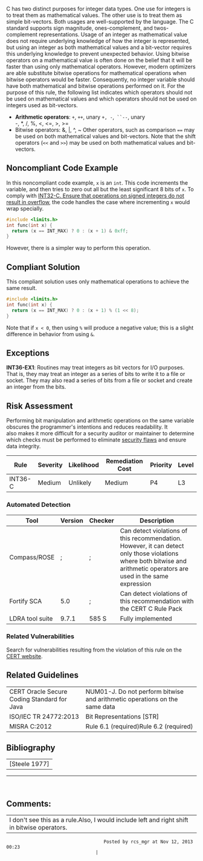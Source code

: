 C has two distinct purposes for integer data types. One use for integers is to treat them as mathematical values. The other use is to treat them as simple bit-vectors. Both usages are well-supported by the language.
The C standard supports sign magnitude, ones-complement, and twos-complement representations. Usage of an integer as mathematical value does not require underlying knowledge of how the integer is represented, but using an integer as both mathematical values and a bit-vector requires this underlying knowledge to prevent unexpected behavior.
Using bitwise operators on a mathematical value is often done on the belief that it will be faster than using only mathematical operators. However, modern optimizers are able substitute bitwise operations for mathematical operations when bitwise operators would be faster.
Consequently, no integer variable should have both mathematical and bitwise operations performed on it.
For the purpose of this rule, the following list indicates which operators should not be used on mathematical values and which operators should not be used on integers used as bit-vectors.
-   **Arithmetic operators**: `+`, `++`, unary `+, -`,` ``--`, unary -, \*, /, %, \<, \<=, \>, \>=
-   Bitwise operators: &, \|, ^, ~
Other operators, such as comparison `==` may be used on both mathematical values and bit-vectors. Note that the shift operators (`<<` and `>>`) may be used on both mathematical values and bit-vectors.
## Noncompliant Code Example
In this noncompliant code example, `x` is an `int`. This code increments the variable, and then tries to zero out all but the least significant 8 bits of `x`. To comply with [INT32-C. Ensure that operations on signed integers do not result in overflow](INT32-C_%20Ensure%20that%20operations%20on%20signed%20integers%20do%20not%20result%20in%20overflow), the code handles the case where incrementing `x` would wrap specially.
``` c
#include <limits.h>
int func(int x) {
  return (x == INT_MAX) ? 0 : (x + 1) & 0xff;
}
```
However, there is a simpler way to perform this operation.
## Compliant Solution
This compliant solution uses only mathematical operations to achieve the same result.
``` c
#include <limits.h>
int func(int x) {
  return (x == INT_MAX) ? 0 : (x + 1) % (1 << 8);
}
```
Note that if `x < 0`, then using `%` will produce a negative value; this is a slight difference in behavior from using `&`.
## Exceptions
**INT36-EX1**: Routines may treat integers as bit vectors for I/O purposes. That is, they may treat an integer as a series of bits to write it to a file or socket. They may also read a series of bits from a file or socket and create an integer from the bits.
## Risk Assessment
Performing bit manipulation and arithmetic operations on the same variable obscures the programmer's intentions and reduces readability. It also makes it more difficult for a security auditor or maintainer to determine which checks must be performed to eliminate [security flaws](BB.-Definitions_87152273.html#BB.Definitions-securityflaw) and ensure data integrity.

| Rule | Severity | Likelihood | Remediation Cost | Priority | Level |
| ----|----|----|----|----|----|
| INT36-C | Medium | Unlikely | Medium | P4 | L3 |

### Automated Detection

| Tool | Version | Checker | Description |
| ----|----|----|----|
| Compass/ROSE | ; | ; | Can detect violations of this recommendation. However, it can detect only those violations where both bitwise and arithmetic operators are used in the same expression |
| Fortify SCA | 5.0 | ; | Can detect violations of this recommendation with the CERT C Rule Pack |
| LDRA tool suite | 9.7.1 | 585 S | Fully implemented |

### Related Vulnerabilities
Search for vulnerabilities resulting from the violation of this rule on the [CERT website](https://www.kb.cert.org/vulnotes/bymetric?searchview&query=FIELD+KEYWORDS+contains+INT36-C).
## Related Guidelines

|  |  |
| ----|----|
| CERT Oracle Secure Coding Standard for Java | NUM01-J. Do not perform bitwise and arithmetic operations on the same data |
| ISO/IEC TR 24772:2013 | Bit Representations [STR] |
| MISRA C:2012 | Rule 6.1 (required)Rule 6.2 (required) |

## Bibliography

|  |
| ----|
| [Steele 1977] |

------------------------------------------------------------------------
[](https://www.securecoding.cert.org/confluence/display/seccode/INT13-C.+Use+bitwise+operators+only+on+unsigned+operands?showChildren=false&showComments=false) [](https://www.securecoding.cert.org/confluence/pages/viewpage.action?pageId=270) [](https://www.securecoding.cert.org/confluence/display/seccode/INT15-C.+Use+intmax_t+or+uintmax_t+for+formatted+IO+on+programmer-defined+integer+types?showChildren=false&showComments=false)
## Comments:

|  |
| ----|
| I don't see this as a rule.Also, I would include left and right shift in bitwise operators.
                                        Posted by rcs_mgr at Nov 12, 2013 00:23
                                     |

